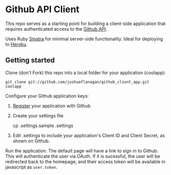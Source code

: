 # Github API Client

This repo serves as a starting point for building a client-side application
that requires authenticated access to the [Github API](http://developer.github.com/).

Uses Ruby [Sinatra](http://www.sinatrarb.com/) for minimal server-side
functionality. Ideal for deploying to [Heroku](http://heroku.com).

## Getting started

Clone (don't Fork) this repo into a local folder for your application (coolapp):

    git clone git://github.com/joshuaflanagan/github_client_app.git coolapp

Configure your Github application keys:

1. [Register](https://github.com/settings/applications) your application with Github
2. Create your settings file

      cp .settings.sample .settings

3. Edit .settings to include your application's Client ID and Client Secret, as
shown on Github.

Run the application. The default page will have a link to sign in to Github.
This will authenticate the user via OAuth. If it is sucessful, the user will
be redirected back to the homepage, and their access token will be available
in javascript as `user.token`.

